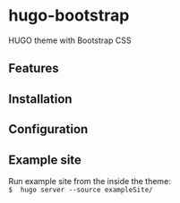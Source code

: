# hugo-bootstrap

HUGO theme with Bootstrap CSS

## Features

## Installation

## Configuration

## Example site

Run example site from the inside the theme:  
`$  hugo server --source exampleSite/`